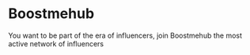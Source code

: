 # Boostmehub

You want to be part of the era of influencers, join Boostmehub the most active network of influencers
